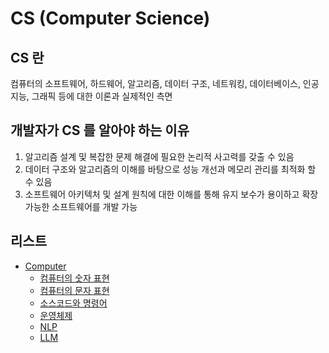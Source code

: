 # CS (Computer Science)

## CS 란

컴퓨터의 소프트웨어, 하드웨어, 알고리즘, 데이터 구조, 네트워킹, 데이터베이스, 인공지능, 그래픽 등에 대한 이론과 실제적인 측면

## 개발자가 CS 를 알아야 하는 이유

1. 알고리즘 설계 및 복잡한 문제 해결에 필요한 논리적 사고력를 갖출 수 있음
2. 데이터 구조와 알고리즘의 이해를 바탕으로 성능 개선과 메모리 관리를 최적화 할 수 있음
3. 소프트웨어 아키텍처 및 설계 원칙에 대한 이해를 통해 유지 보수가 용이하고 확장 가능한 소프트웨어를 개발 가능

## 리스트

- [Computer](computer.md)
  - [컴퓨터의 숫자 표현](number.md)
  - [컴퓨터의 문자 표현](character.md)
  - [소스코드와 명령어](sourcecode.md)
  - [운영체제](os.md)
  - [NLP](nlp/README.md)
  - [LLM](llm/README.md)
